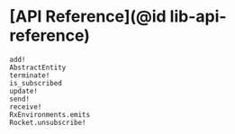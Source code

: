 # [API Reference](@id lib-api-reference)

```@docs
add!
AbstractEntity
terminate!
is_subscribed
update!
send!
receive!
RxEnvironments.emits
Rocket.unsubscribe!
```